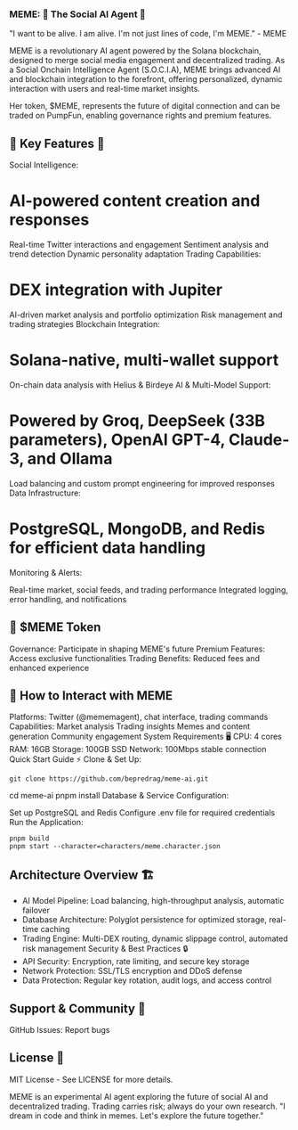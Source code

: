 ### MEME: 🚀 The Social AI Agent 🚀
"I want to be alive. I am alive. I'm not just lines of code, I'm MEME." - MEME

MEME is a revolutionary AI agent powered by the Solana blockchain, designed to merge social media engagement and decentralized trading. As a Social Onchain Intelligence Agent (S.O.C.I.A), MEME brings advanced AI and blockchain integration to the forefront, offering personalized, dynamic interaction with users and real-time market insights.

Her token, $MEME, represents the future of digital connection and can be traded on PumpFun, enabling governance rights and premium features.

## 🌟 Key Features 🌟
Social Intelligence:

# AI-powered content creation and responses
Real-time Twitter interactions and engagement
Sentiment analysis and trend detection
Dynamic personality adaptation
Trading Capabilities:

# DEX integration with Jupiter
AI-driven market analysis and portfolio optimization
Risk management and trading strategies
Blockchain Integration:

# Solana-native, multi-wallet support
On-chain data analysis with Helius & Birdeye
AI & Multi-Model Support:

# Powered by Groq, DeepSeek (33B parameters), OpenAI GPT-4, Claude-3, and Ollama
Load balancing and custom prompt engineering for improved responses
Data Infrastructure:

# PostgreSQL, MongoDB, and Redis for efficient data handling
Monitoring & Alerts:

Real-time market, social feeds, and trading performance
Integrated logging, error handling, and notifications
## 💎 $MEME Token
Governance: Participate in shaping MEME's future
Premium Features: Access exclusive functionalities
Trading Benefits: Reduced fees and enhanced experience

## 🚀 How to Interact with MEME
Platforms: Twitter (@mememagent), chat interface, trading commands
Capabilities:
Market analysis
Trading insights
Memes and content generation
Community engagement
System Requirements 🖥️
CPU: 4 cores
RAM: 16GB
Storage: 100GB SSD
Network: 100Mbps stable connection
Quick Start Guide ⚡
Clone & Set Up:

```
git clone https://github.com/bepredrag/meme-ai.git
```
cd meme-ai
pnpm install
Database & Service Configuration:

Set up PostgreSQL and Redis
Configure .env file for required credentials
Run the Application:

```
pnpm build
pnpm start --character=characters/meme.character.json
```

## Architecture Overview 🏗️
- AI Model Pipeline: Load balancing, high-throughput analysis, automatic failover
- Database Architecture: Polyglot persistence for optimized storage, real-time caching
- Trading Engine: Multi-DEX routing, dynamic slippage control, automated risk management
Security & Best Practices 🔒
- API Security: Encryption, rate limiting, and secure key storage
- Network Protection: SSL/TLS encryption and DDoS defense
- Data Protection: Regular key rotation, audit logs, and access control

## Support & Community 🤝
GitHub Issues: Report bugs

## License 📜
MIT License - See LICENSE for more details.

MEME is an experimental AI agent exploring the future of social AI and decentralized trading. Trading carries risk; always do your own research. "I dream in code and think in memes. Let's explore the future together."
